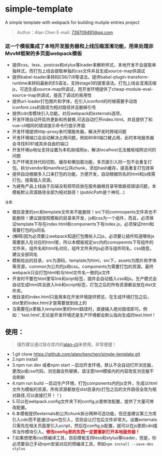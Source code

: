 # simple-template
A simple  template with webpack for building mutiple entries project
> Author：Alan Chen
> E-mail: 739709491@qq.com
### 这一个模板集成了本地开发服务器和上线压缩混淆功能，用来处理非MvvM框架的多页面webpack模板
* 提供css、less、postcss和stylus等loader来解析样式，本地开发不会提取单独样式，而打包上线会提取单独的css文件并且生成source-map供调试
* 提供babel-loader来转码ES6/7/8等语法，提供babel-plugin-transform-runtime来转码最新的ES语法，支持stage3的提案语法。打包上线会混淆压缩js，可选生成source-map供调试，而开发环境提供了cheap-module-eval-source-map供调试，提高了调试的易用性
* 提供url-loader打包图片和字体，在引入iconfont的时候需要手动改iconfont.css的路径为相对路径并且删掉引号
* 提供cdn库模块引入功能，对应webpack的externals选项。
* 开发环境自动开启热更新和热替换,可选自动打开index.html，并且提供了和vue-cli相同的错误提示命令行提示界面
* 开发环境提供http-proxy来代理服务器，解决开发时跨域问题
* 开发环境端口会自动解决占用问题，例如8080端口被占用，此时本地服务器会寻找8081或其余自由的端口
* 开发环境ip地址支持设置为本机局域网ip，解决localhost无法被局域网访问的问题
* 生产环境支持代码切割、缓存和懒加载功能，多页面引入同一包不会重复打包。拆分vendor和manifest公共chunk，添加hash缓存，提高重复打包效率
* 提供自动根据多入口来打包的功能，方便开发，自动根据同名的html和js按需打包，按需插入资源。
* 为避免产品上线由于后端没有把项目放在服务器根目录导致路径错误问题，本模板默认资源路径全部为相对路径！(publicPath是个神坑...)

`注意`
* 根目录里的src和template文件夹不能删除！src下的commopents文件夹也不能删除！建议就按照模板的目录来开发，js和css为一个组件，而且，必须保证template下存在index.html和components下有index.js，必须保证html和需要打包的js同名
* (解释)因为必须要让webpack知道打包哪些入口js，必须要让插件知道哪些js需要嵌入在对应的html里，所以本模板规定src内的comopennts下写组件的文件夹，组件名和html名对应，组件文件夹内js必须与组件同名，css随意。建议全部同名
* 模板给出的目录，src为源码，template为html，src下，assets为图片和字体等资源，common为公共的js和css。components为需要打包的资源。最终webpack只会打包html和与html文件名一致的js文件
* 开发时不要在html里写link和sript标签，插件会自动插入css和js。生产模式会自动生成html并且嵌入link和script标签，打包之后的所有资源都会放在dist文件夹。
* 根目录的index.html只是用来在开发环境提供预览，在生成环境打包之后，dist里的index.html才是需要放到线上的
* 当需要在js里输入template里的html路径时，直接输入绝对路径即可。例如：'test.html',无论是开发环境还是生产环境都会默认指向生成的test.html！
## 使用：
> 强烈建议通过我仓库内的[alan-cli](https://github.com/alanchenchen/alan-cli)来使用，非常便捷！
* 1.git clone https://github.com/alanchenchen/simple-template.git
* 2.npm install 
* 3.npm run dev 或者npm start  --启动开发环境，默认不会自动打开浏览器，更改js或css代码，浏览器会热替换，请注意html模板内的内容改变浏览器不会刷新
* 4.npm run build --启动生产环境，打包components内的js文件，生成以html文件为模板的资源，所有资源都放在dist目录内(打包之后的文件路径全改为相对路径,可以直接打开！！)
* 5.可以在webpack.config文件夹下的config.js里修改配置，提供了大量可修改配置。
* 6.本模板提供externals和公共chunk拆分两种可选功能，但还是建议第三方库引入cdn而不是通过npm包引入，否则会让打包后文件非常大。设置externals只需先在相关页面里引入script，然后在config.js配置，就可以在js里把cdn插件当作模块引入。<span style="color:red;font-weight:bold">修改config里的东西一定要重新打开本地服务器！</span>
* 7.如果想使用css预编译工具，目前模板支持less和stylus等loader，但是，你必须要自己手动npm安装对应的预编译工具，例如`npm install --save-dev stylus`

